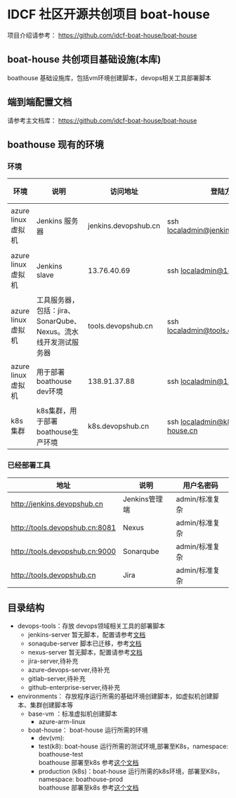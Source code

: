 # IDCF 社区开源共创项目 boat-house

项目介绍请参考： https://github.com/idcf-boat-house/boat-house

## boat-house 共创项目基础设施(本库)

boathouse 基础设施库，包括vm环境创建脚本，devops相关工具部署脚本

## 端到端配置文档

请参考主文档库： https://github.com/idcf-boat-house/boat-house

## boathouse 现有的环境

### 环境

| 环境  |  说明  | 访问地址 | 登陆方式    | 密码    |
| ------------ | ------------ |  ------------ | ------------ | ------------ |
| azure linux 虚拟机  | Jenkins 服务器  | jenkins.devopshub.cn  | ssh localadmin@jenkins.devopshub.cn | 标准复杂  |
| azure linux 虚拟机  | Jenkins slave   | 13.76.40.69  | ssh localadmin@13.76.40.69 | 标准复杂  |
| azure linux 虚拟机 | 工具服务器，包括：jira、SonarQube、Nexus。流水线开发测试服务器  | tools.devopshub.cn | ssh localadmin@tools.devopshub.cn | 标准复杂 |
| azure linux 虚拟机  | 用于部署 boathouse dev环境   | 138.91.37.88  | ssh localadmin@138.91.37.88 | 标准复杂  |
| k8s集群  | k8s集群，用于部署boathouse生产环境 | k8s.devopshub.cn | ssh localadmin@k8s.boat-house.cn | 标准复杂 |



### 已经部署工具

| 地址  | 说明  | 用户名密码 |
| ------------ | ------------ | ------------ | 
| http://jenkins.devopshub.cn  | Jenkins管理端  |  admin/标准复杂 | 
| http://tools.devopshub.cn:8081 | Nexus  |  admin/标准复杂 |   
| http://tools.devopshub.cn:9000| Sonarqube  |  admin/标准复杂 |   
| http://tools.devopshub.cn  | Jira  |  admin/标准复杂 | 

## 目录结构


 - devops-tools：存放 devops领域相关工具的部署脚本
    - jenkins-server
    暂无脚本，配置请参考[文档](https://github.com/idcf-boat-house/boat-house/blob/master/docs/quick-start/operation/team-env-config.md)
    - sonaqube-server 
    脚本已迁移，参考[文档](https://github.com/idcf-boat-house/boat-house/blob/master/docs/quick-start/guide/sonarqube/Readme.md)
    - nexus-server
    暂无脚本，配置请参考[文档](https://github.com/idcf-boat-house/boat-house/blob/master/docs/quick-start/guide/nexus-deploy/Readme.md)
    - jira-server,待补充
    - azure-devops-server,待补充
    - gitlab-server,待补充
    - github-enterprise-server,待补充
  - environments： 存放程序运行所需的基础环境创建脚本，如虚拟机创建脚本、集群创建脚本等
	- base-vm ：标准虚拟机创建脚本
		- azure-arm-linux
	- boat-house： boat-house 运行所需的环境
		- dev(vm): 		
		- test(k8): boat-house 运行所需的测试环境,部署至K8s，namespace: boathouse-test        
		boathouse 部署至k8s 参考[这个文档](https://github.com/idcf-boat-house/boat-house/blob/master/docs/quick-start/operation/team-k8s-env-config.md)
		- production (k8s)：boat-house 运行所需的k8s环境，部署至K8s，namespace: boathouse-prod     
		boathouse 部署至k8s 参考[这个文档](https://github.com/idcf-boat-house/boat-house/blob/master/docs/quick-start/operation/team-k8s-env-config.md)





